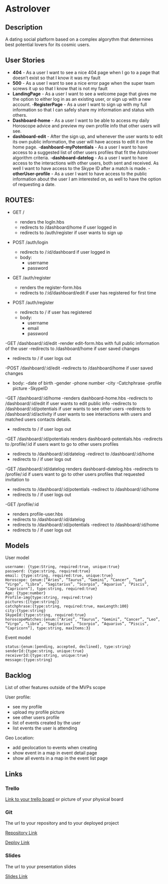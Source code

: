 # Astrolover
## Description

A dating social platform based on a complex algorythm that determines best potential lovers for its cosmic users. 

## User Stories

- **404** - As a user I want to see a nice 404 page when I go to a page that doesn’t exist so that I know it was my fault 
- **500** - As a user I want to see a nice error page when the super team screws it up so that I know that is not my fault
- **LandingPage** - As a user I want to see a welcome page that gives me the option to either log in as an existing user, or sign up with a new account.
-**RegisterPage** - As a user I want to sign up with my full information so that I can safely share my information and status with others.
- **Dashboard-home** - As a user I want to be able to access my daily Horoscope advice and preview my own profile info that other users will see.
- **dashboard-edit** - After the sign up, and whenever the user wants to edit its own public information, the user will have access to edit it on the home page.
-**dashboard-myPotentials** - As a user I want to have access to a suggested list of   other users profiles that fit the Astrolover algorithm criteria.
-**dashboard-datelog** - As a user I want to have access to the interactions with other users, both sent and received. As well I want to have access to the Skype ID after a match is made.
-**otherUser-profile** - As a user I want to have access to the public information about the user I am interested on, as well to have the option of requesting a date.


## ROUTES:

- GET / 
  - renders the logIn.hbs
  - redirects to /dashboard/home if user logged in
  - redirects to /auth/register if user wants to sign up
  
- POST /auth/login
    - redirects to /:id/dashboard if user logged in
    - body:
      - username
      - password
  
- GET /auth/register
  - renders the register-form.hbs 
  - redirects to /:id/dashboard/edit if user has registered for first time
 
- POST /auth/register
  - redirects to / if user has registered
  - body:
    - username
    - email
    - password
    
-GET /dashboard/:id/edit
  -render edit-form.hbs with full public information of the user
  -redirects to /dashboard/home if user saved changes
  - redirects to / if user logs out
  
  
-POST /dashboard/:id/edit
  -redirects to /dashboard/home if user saved changes
  - body:
    -date of birth
    -gender
    -phone number
    -city
    -Catchphrase
    -profile picture
    -SkypeID
    
-GET /dashboard/:id/home
 -renders dashboard-home.hbs
 -redirects to /dashboard/:id/edit if user wants to edit public info
 -redirects to /dashboard/:id/potentials if user wants to see other users
 -redirects to /dashboard/:id/activity if user wants to see interactions with users and matched users contacts details.
 - redirects to / if user logs out
 
-GET /dashboard/:id/potentials
  renders dashboard-potentials.hbs
  -redirects to /profile/:id if users want to go to other users profiles
  - redirects to /dashboard/:id/datelog
  -redirect to /dashboard/:id/home
  - redirects to / if user logs out
  
 -GET /dashboard/:id/datelog
  renders dashboard-datelog.hbs
  -redirects to /profile/:id if users want to go to other users profiles that requested invitation to 
  - redirects to /dashboard/:id/potentials
  -redirect to /dashboard/:id/home
  - redirects to / if user logs out
    
 -GET /profile/:id
  - renders profile-user.hbs
  - redirects to /dashboard/:id/datelog
  - redirects to /dashboard/:id/potentials
   -redirect to /dashboard/:id/home
   - redirects to / if user logs out
    
## Models

User model
 
```
username: {type:String, required:true, unique:true}
password: {type:string, required:true}
email: {type:string, required:true, unique:true}
Horoscope: {enum:[“Aries”, “Taurus”, “Gemini”, “Cancer”, “Leo”, “Virgo”, “Libra”, “Sagitarius”, “Scorpio”, “Aquarius”, ”Piscis”, “Capricorn”], type:string, required:true}
Age: {type:number}
Profile-img{type:string, required:true}
pictures:{[type:string]}
catchphrase:{type:string, required:true, maxLength:100}
city:{type:string}
SkypeId:{type:string, required:true}
horoscopeMatches:{enum:[“Aries”, “Taurus”, “Gemini”, “Cancer”, “Leo”, “Virgo”, “Libra”, “Sagitarius”, “Scorpio”, “Aquarius”, ”Piscis”, “Capricorn”], type:string, maxItems:3}

```

Event model

```
status:{enum:[pending, accepted, declined], type:string}
senderId:{type:string, unique:true}
receiverId:{type:string, unique:true}
message:{type:string}
``` 

## Backlog

List of other features outside of the MVPs scope

User profile:
- see my profile
- upload my profile picture
- see other users profile
- list of events created by the user
- list events the user is attending

Geo Location:
- add geolocation to events when creating
- show event in a map in event detail page
- show all events in a map in the event list page



## Links

### Trello

[Link to your trello board](https://trello.com) or picture of your physical board

### Git

The url to your repository and to your deployed project

[Repository Link](http://github.com)

[Deploy Link](http://heroku.com)

### Slides

The url to your presentation slides

[Slides Link](http://slides.com)

    


 
